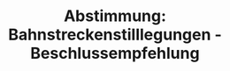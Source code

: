 ---
layout: abstimmung
title: "Abstimmung: Bahnstreckenstilllegungen - Beschlussempfehlung"
categories:
 - Verkehr
 - Infrastruktur
tags:
 - Bahn
abstimmung:
 legislaturperiode: 18
 bundestagssitzung: 170
 abstimmung: 3
links:
 - title: https://www.bundestag.de/parlament/plenum/abstimmung/abstimmung?id=396
   url: https://www.bundestag.de/parlament/plenum/abstimmung/abstimmung?id=396
 - title: http://www.abgeordnetenwatch.de/hoehere_regionalisierungsmittel_fuer_den_bahnverkehr-1105-800.html
   url: http://www.abgeordnetenwatch.de/hoehere_regionalisierungsmittel_fuer_den_bahnverkehr-1105-800.html
data:
 - title: Abstimmungsergebnis 20160512_3-data.pdf
   url: /res/abstimmungsliste/20160512_3-data.pdf
 - title: Abstimmungsergebnis 20160512_3_xls-data.csv
   url: /res/abstimmungsliste/analyses/20160512_3_xls-data.csv
documents:
 - title: Drucksache 18/08074.pdf
   url: http://dip21.bundestag.de/dip21/btd/18/080/1808074.pdf
   local: /res/abstimmungsdaten/018-170-03/1808074.pdf
 - title: Drucksache 18/08362.pdf
   url: http://dip21.bundestag.de/dip21/btd/18/083/1808362.pdf
   local: /res/abstimmungsdaten/018-170-03/1808362.pdf
preview: |
     Deutscher Bundestag
    
     170. Sitzung des Deutschen Bundestages
     am Donnerstag, 12.Mai 2016
    
     Endgültiges Ergebnis der Namentlichen Abstimmung Nr. 3
    
     Beschlussempfehlung des Ausschusses für Verkehr und digitale Infrastruktur (15.
     Ausschuss)
     Antrag der Abgeordneten Sabine Leidig, Ralph Lenkert, Caren Lay, weiterer Abgeordneter
     und der Fraktion DIE LINKE.
     Drohende Streckenstilllegungen verhindern - Regionalisierungsmittel erhöhen
     Drs. 18/8074 und 18/8362
    
     Abgegebene Stimmen insgesamt:
    
     572
    
     Nicht abgegebene Stimmen:
     Ja-Stimmen:
    
     58
     453
    
     Nein-Stimmen:
    
     117
    
     Enthaltungen:
    
     2
    
     Ungültige:
    
     0
    
     Berlin, den 12.05.2016
    
     Beginn: 16:02
     Ende: 16:06
---